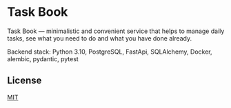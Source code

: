 # Task Book

Task Book — minimalistic and convenient service that helps to manage daily tasks, see what you need to do and what you have done already.

Backend stack: Python 3.10, PostgreSQL, FastApi, SQLAlchemy, Docker, alembic, pydantic, pytest

## License

[MIT](https://github.com/Task-Book/Backend/blob/b213d1b1a9f29b2e8999b95a89b22a5d8d46d560/LICENSE)
